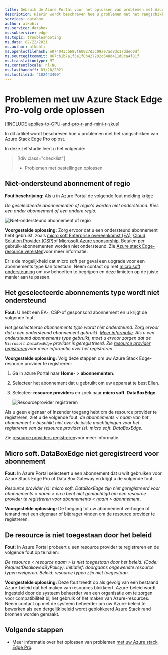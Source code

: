 ```yaml
---
title: Gebruik de Azure Portal voor het oplossen van problemen met Azure Stack Edge Pro-volg orde | Microsoft Docs
description: Hierin wordt beschreven hoe u problemen met het rangschikken van Azure Stack Edge Pro oplost.
services: databox
author: alkohli
ms.service: databox
ms.subservice: edge
ms.topic: troubleshooting
ms.date: 02/22/2021
ms.author: alkohli
ms.openlocfilehash: e074043cb685f60027d3c09ae7ad8dc17dded0df
ms.sourcegitcommit: 867cb1b7a1f3a1f0b427282c648d411d0ca4f81f
ms.translationtype: MT
ms.contentlocale: nl-NL
ms.lasthandoff: 03/20/2021
ms.locfileid: "102443400"
---
```

# <a name="troubleshoot-your-azure-stack-edge-pro-ordering-issues"></a>Problemen met uw Azure Stack Edge Pro-volg orde oplossen

[!INCLUDE [applies-to-GPU-and-pro-r-and-mini-r-skus](../../includes/azure-stack-edge-applies-to-gpu-pro-r-mini-r-sku.md)]

In dit artikel wordt beschreven hoe u problemen met het rangschikken van Azure Stack Edge Pro oplost.

In deze zelfstudie leert u het volgende:

> [!div class="checklist"]
>
> * Problemen met bestellingen oplossen

## <a name="unsupported-subscription-or-region"></a>Niet-ondersteund abonnement of regio

**Fout beschrijving:** Als u in Azure Portal de volgende fout melding krijgt:

*De geselecteerde abonnementen of regio's worden niet ondersteund. Kies een ander abonnement of een andere regio.*

![Niet-ondersteund abonnement of regio](media/azure-stack-edge-troubleshoot-ordering/azure-stack-edge-troubleshoot-ordering-01.png)

**Voorgestelde oplossing:**  Zorg ervoor dat u een ondersteund abonnement hebt gebruikt, zoals [micro soft Enterprise overeenkomst (EA)](https://azure.microsoft.com/overview/sales-number/), [Cloud Solution Provider (CSP)](/partner-center/azure-plan-lp)of [Microsoft Azure sponsorship](https://azure.microsoft.com/offers/ms-azr-0036p/). Betalen per gebruik-abonnementen worden niet ondersteund. Zie [Azure stack Edge-resource vereisten](azure-stack-edge-deploy-prep.md#prerequisites)voor meer informatie.

Er is de mogelijkheid dat micro soft per geval een upgrade voor een abonnements type kan toestaan. Neem contact op met [micro soft ondersteuning](https://azure.microsoft.com/support/options/) om uw behoeften te begrijpen en deze limieten op de juiste manier aan te passen.

## <a name="selected-subscription-type-not-supported"></a>Het geselecteerde abonnements type wordt niet ondersteund

**Fout:** U hebt een EA-, CSP-of gesponsord abonnement en u krijgt de volgende fout:

*Het geselecteerde abonnements type wordt niet ondersteund. Zorg ervoor dat u een ondersteund abonnement gebruikt. [Meer informatie](azure-stack-edge-deploy-prep.md#prerequisites). Als u een ondersteund abonnements type gebruikt, moet u ervoor zorgen dat de `Microsoft.DataBoxEdge` provider is geregistreerd. Zie [resource provider registreren](azure-stack-edge-manage-access-power-connectivity-mode.md#register-resource-providers)voor meer informatie over het registreren*.

**Voorgestelde oplossing:** Volg deze stappen om uw Azure Stack Edge-resource provider te registreren:

1. Ga in azure Portal naar **Home**-  >  **abonnementen**.

2. Selecteer het abonnement dat u gebruikt om uw apparaat te best Ellen.

3. Selecteer **resource providers** en zoek naar **micro soft. DataBoxEdge**.

    ![Resourceprovider registreren](media/azure-stack-edge-troubleshoot-ordering/azure-stack-edge-troubleshoot-ordering-02.png)

Als u geen eigenaar of Inzender toegang hebt om de resource provider te registreren, ziet u de volgende fout: *de abonnements &lt; naam van het abonnement &gt; beschikt niet over de juiste machtigingen voor het registreren van de resource provider (s): micro soft. DataBoxEdge.*

Zie [resource providers registreren](azure-stack-edge-manage-access-power-connectivity-mode.md#register-resource-providers)voor meer informatie.

## <a name="microsoftdataboxedge-not-registered-for-subscription"></a>Micro soft. DataBoxEdge niet geregistreerd voor abonnement

**Fout:** In Azure Portal selecteert u een abonnement dat u wilt gebruiken voor Azure Stack Edge Pro of Data Box Gateway en krijgt u de volgende fout:

*Resource provider (s): micro soft. DataBoxEdge zijn niet geregistreerd voor abonnements &lt; naam &gt; en u bent niet gemachtigd om een resource provider te registreren voor abonnements &lt; naam &gt; abonnement*.

**Voorgestelde oplossing:** De toegang tot uw abonnement verhogen of iemand met een eigenaar of bijdrager vinden om de resource provider te registreren.

## <a name="resource-disallowed-by-policy"></a>De resource is niet toegestaan door het beleid

**Fout:** In Azure Portal probeert u een resource provider te registreren en de volgende fout op te halen:

*De resource &lt; resource naam &gt; is niet toegestaan door het beleid. (Code: RequestDisallowedByPolicy). Initiatief: doorgaans ongewenste resource typen weigeren. Beleid: resource typen zijn niet toegestaan.*

**Voorgestelde oplossing:** Deze fout treedt op als gevolg van een bestaand Azure-beleid dat het maken van resources blokkeert. Azure-beleid wordt ingesteld door de systeem beheerder van een organisatie om te zorgen voor compatibiliteit bij het gebruik of het maken van Azure-resources. Neem contact op met de systeem beheerder om uw Azure-beleid te bewerken als een dergelijk beleid wordt geblokkeerd Azure Stack rand bronnen worden gemaakt.

## <a name="next-steps"></a>Volgende stappen

* Meer informatie over het oplossen van problemen [met uw Azure stack Edge Pro](azure-stack-edge-troubleshoot.md).